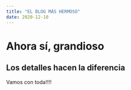 ```yaml
---
title: "EL BLOG MÁS HERMOSO"
date: 2020-12-10
---
```


# Ahora sí, grandioso
## Los detalles hacen la diferencia

Vamos con toda!!!!
